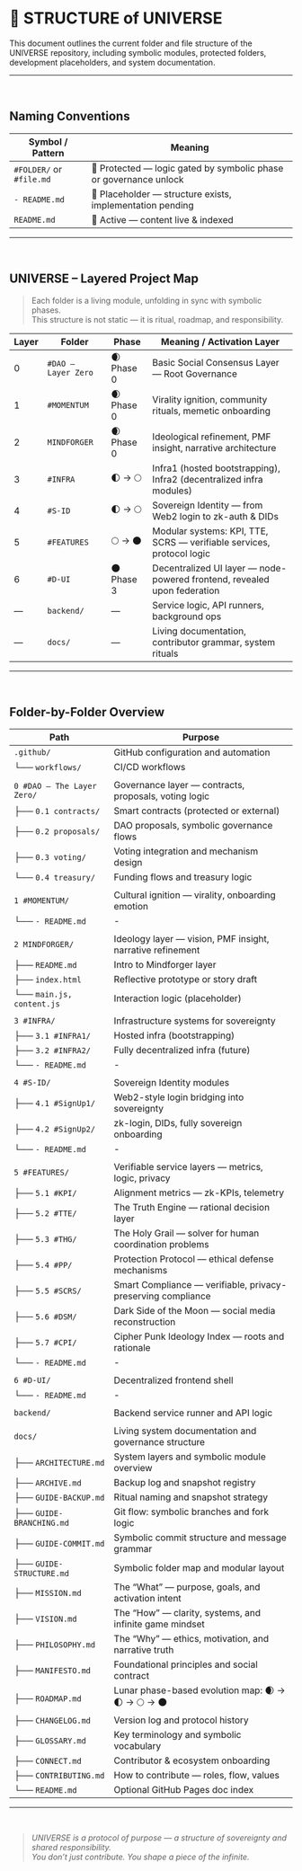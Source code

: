 # 📂 STRUCTURE of UNIVERSE

This document outlines the current folder and file structure of the UNIVERSE repository, including symbolic modules, protected folders, development placeholders, and system documentation.

---

<br>


## Naming Conventions

| Symbol / Pattern        | Meaning                                                                 |
|-------------------------|-------------------------------------------------------------------------|
| `#FOLDER/` or `#file.md`| 🔐 Protected — logic gated by symbolic phase or governance unlock       |
| `- README.md`           | 📎 Placeholder — structure exists, implementation pending                |
| `README.md`             | 📘 Active — content live & indexed                                       |

---
<br>


## UNIVERSE – Layered Project Map

> Each folder is a living module, unfolding in sync with symbolic phases.  
> This structure is not static — it is ritual, roadmap, and responsibility.

| Layer | Folder           | Phase         | Meaning / Activation Layer                                               |
|-------|------------------|---------------|---------------------------------------------------------------------------|
| 0     | `#DAO – Layer Zero` | 🌒 Phase 0    | Basic Social Consensus Layer — Root Governance                            |
| 1     | `#MOMENTUM`      | 🌒 Phase 0    | Virality ignition, community rituals, memetic onboarding                  |
| 2     | `MINDFORGER`     | 🌒 Phase 0    | Ideological refinement, PMF insight, narrative architecture               |
| 3     | `#INFRA`         | 🌓 → 🌕        | Infra1 (hosted bootstrapping), Infra2 (decentralized infra modules)       |
| 4     | `#S-ID`          | 🌓 → 🌕        | Sovereign Identity — from Web2 login to zk-auth & DIDs                    |
| 5     | `#FEATURES`      | 🌕 → 🌑        | Modular systems: KPI, TTE, SCRS — verifiable services, protocol logic     |
| 6     | `#D-UI`          | 🌑 Phase 3    | Decentralized UI layer — node-powered frontend, revealed upon federation  |
| —     | `backend/`       | —             | Service logic, API runners, background ops                                |
| —     | `docs/`          | —             | Living documentation, contributor grammar, system rituals                 |

---

<br>

## Folder-by-Folder Overview

| Path                       | Purpose                                                              |
|----------------------------|----------------------------------------------------------------------|
| `.github/`                 | GitHub configuration and automation                                 |
| └── `workflows/`           | CI/CD workflows                                                      |
|                            |                                                                      |
| `0 #DAO – The Layer Zero/` | Governance layer — contracts, proposals, voting logic                |
| ├── `0.1 contracts/`       | Smart contracts (protected or external)                              |
| ├── `0.2 proposals/`       | DAO proposals, symbolic governance flows                             |
| ├── `0.3 voting/`          | Voting integration and mechanism design                              |
| └── `0.4 treasury/`        | Funding flows and treasury logic                                     |
|                            |                                                                      |
| `1 #MOMENTUM/`             | Cultural ignition — virality, onboarding emotion                     |
| └── `- README.md`          | -                                                                    |
|                            |                                                                      |
| `2 MINDFORGER/`            | Ideology layer — vision, PMF insight, narrative refinement           |
| ├── `README.md`            | Intro to Mindforger layer                                            |
| ├── `index.html`           | Reflective prototype or story draft                                  |
| └── `main.js, content.js`  | Interaction logic (placeholder)                                      |
|                            |                                                                      |
| `3 #INFRA/`                | Infrastructure systems for sovereignty                               |
| ├── `3.1 #INFRA1/`         | Hosted infra (bootstrapping)                                         |
| ├── `3.2 #INFRA2/`         | Fully decentralized infra (future)                                   |
| └── `- README.md`          | -                                                                    |
|                            |                                                                      |
| `4 #S-ID/`                 | Sovereign Identity modules                                           |
| ├── `4.1 #SignUp1/`        | Web2-style login bridging into sovereignty                          |
| ├── `4.2 #SignUp2/`        | zk-login, DIDs, fully sovereign onboarding                          |
| └── `- README.md`          | -                                                                    |
|                            |                                                                      |
| `5 #FEATURES/`             | Verifiable service layers — metrics, logic, privacy                  |
| ├── `5.1 #KPI/`            | Alignment metrics — zk-KPIs, telemetry                               |
| ├── `5.2 #TTE/`            | The Truth Engine — rational decision layer                           |
| ├── `5.3 #THG/`            | The Holy Grail — solver for human coordination problems              |
| ├── `5.4 #PP/`             | Protection Protocol — ethical defense mechanisms                     |
| ├── `5.5 #SCRS/`           | Smart Compliance — verifiable, privacy-preserving compliance         |
| ├── `5.6 #DSM/`            | Dark Side of the Moon — social media reconstruction                  |
| ├── `5.7 #CPI/`            | Cipher Punk Ideology Index — roots and rationale                     |
| └── `- README.md`          | -                                                                    |
|                            |                                                                      |
| `6 #D-UI/`                 | Decentralized frontend shell                                         |
| └── `- README.md`          | -                                                                    |
|                            |                                                                      |
| `backend/`                 | Backend service runner and API logic                                 |
|               |                                |
| `docs/`                    | Living system documentation and governance structure                 |
| ├── `ARCHITECTURE.md`      | System layers and symbolic module overview                           |
| ├── `ARCHIVE.md`           | Backup log and snapshot registry                                     |
| ├── `GUIDE-BACKUP.md`      | Ritual naming and snapshot strategy                                  |
| ├── `GUIDE-BRANCHING.md`   | Git flow: symbolic branches and fork logic                           |
| ├── `GUIDE-COMMIT.md`      | Symbolic commit structure and message grammar                        |
| ├── `GUIDE-STRUCTURE.md`   | Symbolic folder map and modular layout                               |
| ├── `MISSION.md`           | The “What” — purpose, goals, and activation intent                   |
| ├── `VISION.md`            | The “How” — clarity, systems, and infinite game mindset              |
| ├── `PHILOSOPHY.md`        | The “Why” — ethics, motivation, and narrative truth                  |
| ├── `MANIFESTO.md`         | Foundational principles and social contract                          |
| ├── `ROADMAP.md`           | Lunar phase-based evolution map: 🌒 → 🌓 → 🌕 → 🌑                      |
| ├── `CHANGELOG.md`         | Version log and protocol history                                     |
| ├── `GLOSSARY.md`          | Key terminology and symbolic vocabulary                              |
| ├── `CONNECT.md`           | Contributor & ecosystem onboarding                                   |
| ├── `CONTRIBUTING.md`      | How to contribute — roles, flow, values                              |
| └── `README.md`            | Optional GitHub Pages doc index                                      |


---

<br>

> _UNIVERSE is a protocol of purpose — a structure of sovereignty and shared responsibility.  
> You don’t just contribute. You shape a piece of the infinite._

